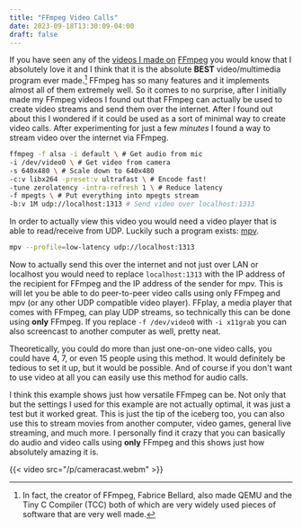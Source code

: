 ```yaml
---
title: "FFmpeg Video Calls"
date: 2023-09-18T13:30:09-04:00
draft: false
---
```


If you have seen any of the [videos I made on](https://youtu.be/VGRHzB8ANAo)
[FFmpeg](https://youtu.be/4NKmEjzfJ98) you would know that I absolutely love
it and I think that it is the absolute **BEST** video/multimedia program ever
made.[^1] FFmpeg has so many features and it implements almost all of them
extremely well. So it comes to no surprise, after I initially made my FFmpeg
videos I found out that FFmpeg can actually be used to create video streams and
send them over the internet. After I found out about this I wondered if it
could be used as a sort of minimal way to create video calls. After
experimenting for just a few *minutes* I found a way to stream video over the
internet via FFmpeg.

``` sh
ffmpeg -f alsa -i default \ # Get audio from mic
-i /dev/video0 \ # Get video from camera
-s 640x480 \ # Scale down to 640x480
-c:v libx264 -preset:v ultrafast \ # Encode fast!
-tune zerolatency -intra-refresh 1 \ # Reduce latency
-f mpegts \ # Put everything into mpegts stream
-b:v 1M udp://localhost:1313 # Send video over localhost:1313
```

In order to actually view this video you would need a video player that is
able to read/receive from UDP. Luckily such a program exists:
[mpv](https://youtu.be/iR76e9XUodI).

``` sh
mpv --profile=low-latency udp://localhost:1313
```

Now to actually send this over the internet and not just over LAN or localhost you
would need to replace `localhost:1313` with the IP address of the recipient
for FFmpeg and the IP address of the sender for mpv. This is will let
you be able to do peer-to-peer video calls using only FFmpeg and mpv (or any
other UDP compatible video player). FFplay, a media player that comes with
FFmpeg, can play UDP streams, so technically this can be done using **only**
FFmpeg. If you replace `-f /dev/video0` with
`-i x11grab` you can also screencast to another computer as well, pretty neat.

Theoretically, you could do more than just one-on-one video calls, you could
have 4, 7, or even 15 people using this method. It would definitely be tedious
to set it up, but it would be possible. And of course if you don't want to use
video at all you can easily use this method for audio calls.

I think this example shows just how versatile FFmpeg can be. Not only that
but the settings I used for this example are not actually optimal, it was
just a test but it worked great. This is just the tip of the iceberg too,
you can also use this to stream movies from another computer,
video games, general live streaming, and much more.
I personally
find it crazy that you can basically do audio and video calls using **only**
FFmpeg and this shows just how absolutely amazing it is.

{{< video src="/p/cameracast.webm" >}}

[^1]: In fact, the creator of FFmpeg, Fabrice Bellard, also made QEMU and the
Tiny C Compiler (TCC) both of which are very widely used pieces of software
that are very well made.
